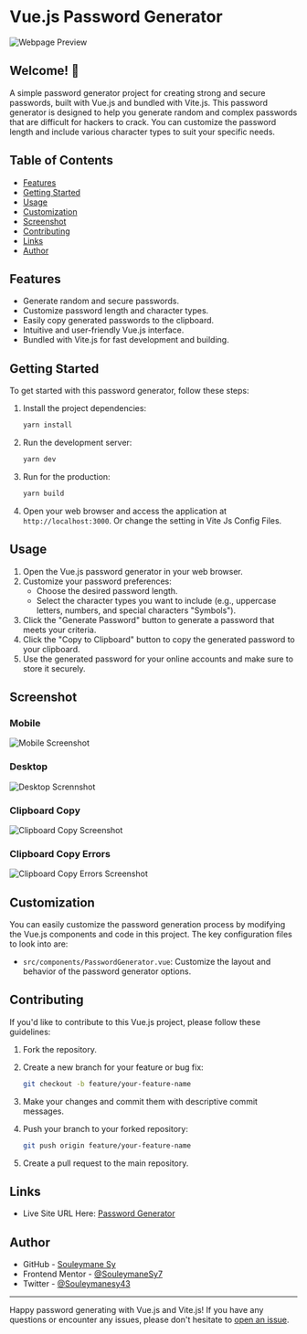 # Vue.js Password Generator

![Webpage Preview](./preview/preview.png)

## Welcome! 👋

A simple password generator project for creating strong and secure passwords, built with Vue.js and bundled with Vite.js. This password generator is designed to help you generate random and complex passwords that are difficult for hackers to crack. You can customize the password length and include various character types to suit your specific needs.

## Table of Contents

- [Features](#features)
- [Getting Started](#getting-started)
- [Usage](#usage)
- [Customization](#customization)
- [Screenshot](#screenshot)
- [Contributing](#contributing)
- [Links](#links)
- [Author](#author)

## Features

- Generate random and secure passwords.
- Customize password length and character types.
- Easily copy generated passwords to the clipboard.
- Intuitive and user-friendly Vue.js interface.
- Bundled with Vite.js for fast development and building.

## Getting Started

To get started with this password generator, follow these steps:

1. Install the project dependencies:

   ```bash
   yarn install
   ```

2. Run the development server:

   ```bash
   yarn dev
   ```

3. Run for the production:

   ```bash
   yarn build
   ```

4. Open your web browser and access the application at `http://localhost:3000`. Or change the setting in Vite Js Config Files.

## Usage

1. Open the Vue.js password generator in your web browser.
2. Customize your password preferences:
   - Choose the desired password length.
   - Select the character types you want to include (e.g., uppercase letters, numbers, and special characters "Symbols").
3. Click the "Generate Password" button to generate a password that meets your criteria.
4. Click the "Copy to Clipboard" button to copy the generated password to your clipboard.
5. Use the generated password for your online accounts and make sure to store it securely.

## Screenshot

### Mobile

![Mobile Screenshot](./preview/Mobile.png)

### Desktop

![Desktop Scrennshot](./preview/Desktop.png)

### Clipboard Copy

![Clipboard Copy Screenshot](./preview/Copy.png)

### Clipboard Copy Errors

![Clipboard Copy Errors Screenshot](./preview/Copy-errors.png)

## Customization

You can easily customize the password generation process by modifying the Vue.js components and code in this project. The key configuration files to look into are:

- `src/components/PasswordGenerator.vue`: Customize the layout and behavior of the password generator options.

## Contributing

If you'd like to contribute to this Vue.js project, please follow these guidelines:

1. Fork the repository.
2. Create a new branch for your feature or bug fix:

   ```bash
   git checkout -b feature/your-feature-name
   ```

3. Make your changes and commit them with descriptive commit messages.
4. Push your branch to your forked repository:

   ```bash
   git push origin feature/your-feature-name
   ```

5. Create a pull request to the main repository.

## Links

- Live Site URL Here: [Password Generator](https://vue-js-password-generator.vercel.app/)

## Author

- GitHub - [Souleymane Sy](https://github.com/SouleymaneSy7)
- Frontend Mentor - [@SouleymaneSy7](https://www.frontendmentor.io/profile/SouleymaneSy7)
- Twitter - [@Souleymanesy43](https://twitter.com/Souleymanesy43)

---

Happy password generating with Vue.js and Vite.js! If you have any questions or encounter any issues, please don't hesitate to [open an issue](https://github.com/SouleymaneSy7/vue-js-password-generator/issues).
